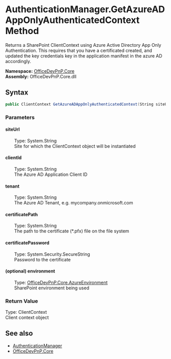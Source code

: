 # AuthenticationManager.GetAzureADAppOnlyAuthenticatedContext Method  
 Returns a SharePoint ClientContext using Azure Active Directory App Only Authentication. This requires that you have a certificated created, and updated the key credentials key in the application manifest in the azure AD accordingly.   

**Namespace:** [OfficeDevPnP.Core](OfficeDevPnP.Core.md)  
**Assembly:** OfficeDevPnP.Core.dll  
## Syntax
```C#
public ClientContext GetAzureADAppOnlyAuthenticatedContext(String siteUrl, String clientId, String tenant, String certificatePath, SecureString certificatePassword, AzureEnvironment environment)
```
### Parameters
#### siteUrl  
&emsp;&emsp;Type: System.String  
&emsp;&emsp;Site for which the ClientContext object will be instantiated  

  

#### clientId  
&emsp;&emsp;Type: System.String  
&emsp;&emsp;The Azure AD Application Client ID  

  

#### tenant  
&emsp;&emsp;Type: System.String  
&emsp;&emsp;The Azure AD Tenant, e.g. mycompany.onmicrosoft.com  

  

#### certificatePath  
&emsp;&emsp;Type: System.String  
&emsp;&emsp;The path to the certificate (*.pfx) file on the file system  

  

#### certificatePassword  
&emsp;&emsp;Type: System.Security.SecureString  
&emsp;&emsp;Password to the certificate  

  

#### (optional) environment  
&emsp;&emsp;Type: [OfficeDevPnP.Core.AzureEnvironment](OfficeDevPnP.Core.AzureEnvironment.md)  
&emsp;&emsp;SharePoint environment being used  

  

### Return Value
Type: ClientContext  
Client context object  


## See also
- [AuthenticationManager](OfficeDevPnP.Core.AuthenticationManager.md) 
- [OfficeDevPnP.Core](OfficeDevPnP.Core.md) 
